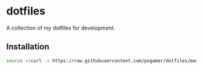 # dotfiles

A collection of my dotfiles for development.

## Installation

```sh
source <(curl -s https://raw.githubusercontent.com/pxgamer/dotfiles/master/install.sh)
```
